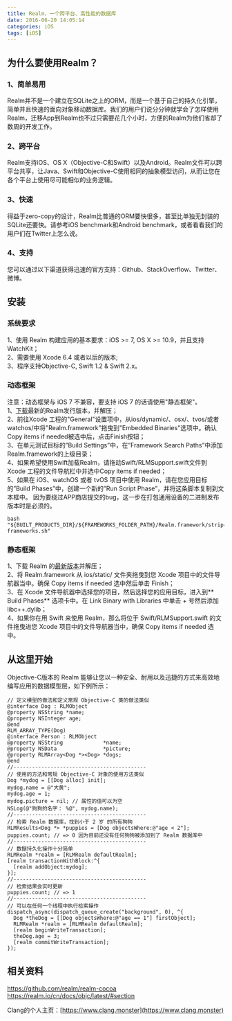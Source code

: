 ```yaml
---
title: Realm，一个跨平台、高性能的数据库
date: 2016-06-20 14:05:14
categories: iOS
tags: [iOS]
---
```

## 为什么要使用Realm？
### 1、简单易用
Realm并不是一个建立在SQLite之上的ORM，而是一个基于自己的持久化引擎，简单并且快速的面向对象移动数据库。我们的用户们说分分钟就学会了怎样使用Realm，迁移App到Realm也不过只需要花几个小时，方便的Realm为他们省却了数周的开发工作。
<!--more-->
### 2、跨平台
Realm支持iOS、OS X（Objective-C和Swift）以及Android。Realm文件可以跨平台共享，让Java、Swift和Objective-C使用相同的抽象模型访问，从而让您在各个平台上使用尽可能相似的业务逻辑。
### 3、快速
得益于zero-copy的设计，Realm比普通的ORM要快很多，甚至比单独无封装的SQLite还要快。请参考iOS benchmark和Android benchmark，或者看看我们的用户们在Twitter上怎么说。
### 4、支持
您可以通过以下渠道获得迅速的官方支持：Github、StackOverflow、Twitter、微博。

## 安装
### 系统要求
1、使用 Realm 构建应用的基本要求：iOS >= 7, OS X >= 10.9，并且支持 WatchKit；  
2、需要使用 Xcode 6.4 或者以后的版本;  
3、程序支持Objective-C, Swift 1.2 & Swift 2.x。
### 动态框架
注意：动态框架与 iOS 7 不兼容，要支持 iOS 7 的话请使用"静态框架"。  
1、[下载](https://static.realm.io/downloads/objc/realm-objc-0.98.3.zip)最新的Realm发行版本，并解压；  
2、前往Xcode 工程的"General"设置项中，从ios/dynamic/、osx/、tvos/或者watchos/中将"Realm.framework"拖曳到"Embedded Binaries"选项中。确认Copy items if needed被选中后，点击Finish按钮；  
3、在单元测试目标的”Build Settings”中，在”Framework Search Paths”中添加Realm.framework的上级目录；  
4、如果希望使用Swift加载Realm，请拖动Swift/RLMSupport.swift文件到 Xcode 工程的文件导航栏中并选中Copy items if needed；  
5、如果在 iOS、watchOS 或者 tvOS 项目中使用 Realm，请在您应用目标的”Build Phases”中，创建一个新的”Run Script Phase”，并将这条脚本复制到文本框中。 因为要绕过APP商店提交的bug，这一步在打包通用设备的二进制发布版本时是必须的。
  
```
bash "${BUILT_PRODUCTS_DIR}/${FRAMEWORKS_FOLDER_PATH}/Realm.framework/strip-frameworks.sh"
```

### 静态框架
1、下载 Realm 的[最新版本](https://static.realm.io/downloads/objc/realm-objc-0.98.3.zip)并解压；  
2、将 Realm.framework 从 ios/static/ 文件夹拖曳到您 Xcode 项目中的文件导航器当中。确保 Copy items if needed 选中然后单击 Finish；  
3、在 Xcode 文件导航器中选择您的项目，然后选择您的应用目标，进入到** Build Phases** 选项卡中。在 Link Binary with Libraries 中单击 + 号然后添加 libc++.dylib；  
4、如果你在用 Swift 来使用 Realm，那么将位于 Swift/RLMSupport.swift 的文件拖曳进您 Xcode 项目中的文件导航器当中，确保 Copy items if needed 选中。  

## 从这里开始
Objective-C版本的 Realm 能够让您以一种安全、耐用以及迅捷的方式来高效地编写应用的数据模型层，如下例所示：

```
// 定义模型的做法和定义常规 Objective-C 类的做法类似
@interface Dog : RLMObject
@property NSString *name;
@property NSInteger age;
@end
RLM_ARRAY_TYPE(Dog)
@interface Person : RLMObject
@property NSString             *name;
@property NSData               *picture;
@property RLMArray<Dog *><Dog> *dogs;
@end
//-------------------------------------------
// 使用的方法和常规 Objective-C 对象的使用方法类似
Dog *mydog = [[Dog alloc] init];
mydog.name = @"大黄";
mydog.age = 1;
mydog.picture = nil; // 属性的值可以为空
NSLog(@"狗狗的名字： %@", mydog.name);
//-------------------------------------------
// 检索 Realm 数据库，找到小于 2 岁 的所有狗狗
RLMResults<Dog *> *puppies = [Dog objectsWhere:@"age < 2"];
puppies.count; // => 0 因为目前还没有任何狗狗被添加到了 Realm 数据库中
//-------------------------------------------
// 数据持久化操作十分简单
RLMRealm *realm = [RLMRealm defaultRealm];
[realm transactionWithBlock:^{
  [realm addObject:mydog];
}];
//-------------------------------------------
// 检索结果会实时更新
puppies.count; // => 1
//-------------------------------------------
// 可以在任何一个线程中执行检索操作
dispatch_async(dispatch_queue_create("background", 0), ^{
  Dog *theDog = [[Dog objectsWhere:@"age == 1"] firstObject];
  RLMRealm *realm = [RLMRealm defaultRealm];
  [realm beginWriteTransaction];
  theDog.age = 3;
  [realm commitWriteTransaction];
});
```

## 相关资料
https://github.com/realm/realm-cocoa  
https://realm.io/cn/docs/objc/latest/#section

Clang的个人主页：[https://www.clang.monster](https://www.clang.monster)
